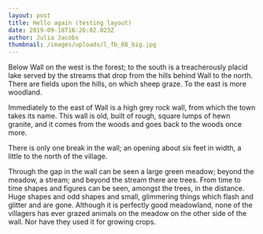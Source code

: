 ```yaml
---
layout: post
title: Hello again (testing layout)
date: 2019-09-18T16:26:02.023Z
author: Julia Jacobs
thumbnail: /images/uploads/l_fb_08_big.jpg
---
```

Below Wall on the west is the forest; to the south is a treacherously placid lake served by the streams that drop from the hills behind Wall to the north. There are fields upon the hills, on which sheep graze. To the east is more woodland.

Immediately to the east of Wall is a high grey rock wall, from which the town takes its name. This wall is old, built of rough, square lumps of hewn granite, and it comes from the woods and goes back to the woods once more.

There is only one break in the wall; an opening about six feet in width, a little to the north of the village.

Through the gap in the wall can be seen a large green meadow; beyond the meadow, a stream; and beyond the stream there are trees. From time to time shapes and figures can be seen, amongst the trees, in the distance. Huge shapes and odd shapes and small, glimmering things which flash and glitter and are gone. Although it is perfectly good meadowland, none of the villagers has ever grazed animals on the meadow on the other side of the wall. Nor have they used it for growing crops.

